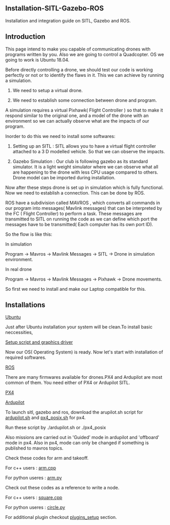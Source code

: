 ## Installation-SITL-Gazebo-ROS
Installation and integration guide on SITL, Gazebo and ROS.

## Introduction

This page intend to make you capable of communicating drones with programs written by you.
Also we are going to control a Quadcopter. OS we going to work is Ubuntu 18.04.

Before directly controlling a drone, we should test our code is working perfectly or not or to
identify the flaws in it. This we can achieve by running a simulation.

1. We need to setup a virtual drone.

2. We need to establish some connection between drone and program.

A simulation requires a virtual Pixhawk( Flight Controller ) so that to make it respond similar to
the original one, and a model of the drone with an environment so we can actually observe
what are the impacts of our program.

Inorder to do this we need to install some softwares:

1. Setting up an SITL : SITL allows you to have a virtual flight controller attached to a 3 D
modelled vehicle. So that we can observe the impacts.

2. Gazebo Simulation : Our club is following gazebo as its standard simulator. It is a light
weight simulator where we can observe what all are happening to the drone with less
CPU usage compared to others. Drone model can be imported during installation.

Now after these steps drone is set up in simulation which is fully functional. Now we need to establish a
connection. This can be done by ROS.

ROS have a subdivision called MAVROS , which converts all commands in our program into
messages( Mavlink messages) that can be interpreted by the FC ( Flight Controller) to perform a
task. These messages are transmitted to SITL on running the code as we can define which port
the messages have to be transmitted( Each computer has its own port ID).

So the flow is like this:

In simulation

Program -> Mavros -> Mavlink Messages -> SITL -> Drone in simulation environment.

In real drone

Program -> Mavros -> Mavlink Messages -> Pixhawk -> Drone movements.

So first we need to install and make our Laptop compatible for this.

## Installations

[Ubuntu](https://github.com/Aeroclub-IITM/Installation-SITL-Gazebo-ROS/wiki/Ubuntu-18.04)

Just after Ubuntu installation your system will be clean.To install basic neccessities,

[Setup script and graphics driver](https://github.com/Aeroclub-IITM/Installation-SITL-Gazebo-ROS/wiki/Setup-script-and-Driver)

Now our OS( Operating System) is ready. Now let's start with installation of required softwares.

[ROS](https://github.com/Aeroclub-IITM/Installation-SITL-Gazebo-ROS/wiki/ROS-Installation)

There are many firmwares available for drones.PX4 and Ardupilot are most common of them. 
You need either of PX4 or Ardupilot SITL.

[PX4](https://github.com/Aeroclub-IITM/Installation-SITL-Gazebo-ROS/wiki/PX4-SITL-with-Gazebo-Simulation-and-ROS)

[Ardupilot](https://github.com/Aeroclub-IITM/Installation-SITL-Gazebo-ROS/wiki/Ardupilot-SITL)

To launch sitl, gazebo and ros, download the arupilot.sh script for [ardupilot.sh](https://github.com/Aeroclub-IITM/Installation-SITL-Gazebo-ROS/blob/master/scripts/ardupilot.sh) and [px4_posix.sh](https://github.com/Aeroclub-IITM/Installation-SITL-Gazebo-ROS/blob/master/scripts/px4_posix.sh) for px4.

Run these script by ./ardupilot.sh or ./px4_posix

Also missions are carried out in 'Guided' mode in ardupilot and 'offboard' mode in px4. Also in px4, mode can only be changed if something is published to mavros topics.

Check these codes for arm and takeoff.

For c++ users : [arm.cpp](https://github.com/Aeroclub-IITM/Installation-SITL-Gazebo-ROS/blob/master/arm.cpp)

For python useres : [arm.py](https://github.com/Aeroclub-IITM/Installation-SITL-Gazebo-ROS/blob/master/arm.py)

Check out these codes as a reference to write a node.

For c++ users : [square.cpp](https://github.com/Aeroclub-IITM/Installation-SITL-Gazebo-ROS)

For python useres : [circle.py](https://github.com/Aeroclub-IITM/Installation-SITL-Gazebo-ROS/blob/master/circle.py)

For additional plugin checkout [plugins_setup](https://github.com/Aeroclub-IITM/Setting_up_sensors) section.
